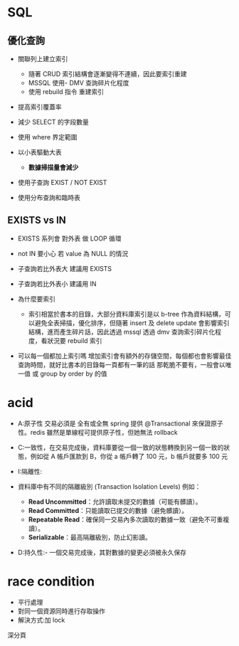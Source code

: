 # SQL

## 優化查詢

- 關聯列上建立索引

  - 隨著 CRUD 索引結構會逐漸變得不連續，因此要索引重建
  - MSSQL 使用- DMV 查詢碎片化程度
  - 使用 rebuild 指令 重建索引

- 提高索引覆蓋率
- 減少 SELECT 的字段數量
- 使用 where 界定範圍
- 以小表驅動大表

  - **數據掃描量會減少**

- 使用子查詢 EXIST / NOT EXIST
- 使用分布查詢和臨時表

## EXISTS vs IN

- EXISTS 系列會 對外表 做 LOOP 循環
- not IN 要小心 若 value 為 NULL 的情況
- 子查詢若比外表大 建議用 EXISTS
- 子查詢若比外表小 建議用 IN

- 為什麼要索引

  - 索引相當於書本的目錄，大部分資料庫索引是以 b-tree 作為資料結構，可以避免全表掃描，優化排序，但隨著 insert 及 delete update 會影響索引結構，進而產生碎片話，因此透過 mssql 透過 dmv 查詢索引碎片化程度，看狀況要 rebuild 索引

- 可以每一個都加上索引嗎
  增加索引會有額外的存儲空間，每個都也會影響最佳查詢時間，就好比書本的目錄每一頁都有一筆的話 那乾脆不要有，一般會以唯一值 或 group by order by 的值

# acid

- A:原子性 交易必須是 全有或全無 spring 提供 @Transactional 來保證原子性。redis 雖然是單線程可提供原子性，但她無法 rollback

- C:一致性，在交易完成後，資料庫要從一個一致的狀態轉換到另一個一致的狀態，例如從 A 帳戶匯款到 B，你從 a 帳戶轉了 100 元，b 帳戶就要多 100 元

- I:隔離性:
- 資料庫中有不同的隔離級別 (Transaction Isolation Levels) 例如：

  - **Read Uncommitted**：允許讀取未提交的數據（可能有髒讀）。
  - **Read Committed**：只能讀取已提交的數據（避免髒讀）。
  - **Repeatable Read**：確保同一交易內多次讀取的數據一致（避免不可重複讀）。
  - **Serializable**：最高隔離級別，防止幻影讀。

- D:持久性:- 一個交易完成後，其對數據的變更必須被永久保存

# race condition

- 平行處理
- 對同一個資源同時進行存取操作
- 解決方式:加 lock

深分頁

